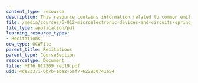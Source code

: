 ```yaml
---
content_type: resource
description: This resource contains information related to common emitter amplifier.
file: /media/courses/6-012-microelectronic-devices-and-circuits-spring-2009/4de233716b7beba25af7622930741a54_MIT6_012S09_rec19.pdf
file_type: application/pdf
learning_resource_types:
- Recitations
ocw_type: OCWFile
parent_title: Recitations
parent_type: CourseSection
resourcetype: Document
title: MIT6_012S09_rec19.pdf
uid: 4de23371-6b7b-eba2-5af7-622930741a54
---
```

